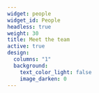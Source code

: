 ```yaml
---
widget: people
widget_id: People
headless: true
weight: 30
title: Meet the team
active: true
design:
  columns: "1"
  background:
    text_color_light: false
    image_darken: 0
---
```

